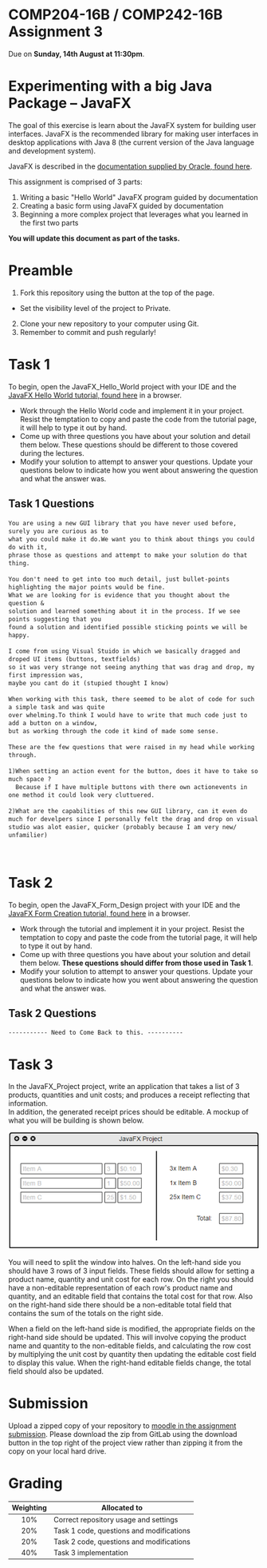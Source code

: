 COMP204-16B / COMP242-16B Assignment 3
======================================

Due on **Sunday, 14th August at 11:30pm**.


Experimenting with a big Java Package – JavaFX
==============================================

The goal of this exercise is learn about the JavaFX system for building user interfaces.
JavaFX is the recommended library for making user interfaces in desktop applications with 
Java 8 (the current version of the Java language and development system).

JavaFX is described in the [documentation supplied by Oracle, found here](http://docs.oracle.com/javase/8/).

This assignment is comprised of 3 parts:
 1. Writing a basic "Hello World" JavaFX program guided by documentation
 2. Creating a basic form using JavaFX guided by documentation
 3. Beginning a more complex project that leverages what you learned in the first two parts
 
**You will update this document as part of the tasks.**


Preamble
========

1. Fork this repository using the button at the top of the page.
  * Set the visibility level of the project to Private.
2. Clone your new repository to your computer using Git.
3. Remember to commit and push regularly!


Task 1
======

To begin, open the JavaFX\_Hello\_World project with your IDE and the [JavaFX Hello World tutorial, found here](https://docs.oracle.com/javase/8/javafx/get-started-tutorial/hello_world.htm) in a browser.

* Work through the Hello World code and implement it in your project. Resist the temptation to copy and paste the code from the tutorial page, it will help to type it out by hand.
* Come up with three questions you have about your solution and detail them below. These questions should be different to those covered during the lectures.
* Modify your solution to attempt to answer your questions. Update your questions below to indicate how you went about answering the question and what the answer was.

Task 1 Questions
----------------

```
You are using a new GUI library that you have never used before, surely you are curious as to
what you could make it do.We want you to think about things you could do with it, 
phrase those as questions and attempt to make your solution do that thing.

You don't need to get into too much detail, just bullet-points highlighting the major points would be fine.
What we are looking for is evidence that you thought about the question & 
solution and learned something about it in the process. If we see points suggesting that you 
found a solution and identified possible sticking points we will be happy.

I come from using Visual Stuido in which we basically dragged and droped UI items (buttons, textfields)
so it was very strange not seeing anything that was drag and drop, my first impression was, 
maybe you cant do it (stupied thought I know) 

When working with this task, there seemed to be alot of code for such a simple task and was quite 
over whelming.To think I would have to write that much code just to add a button on a window, 
but as working through the code it kind of made some sense. 

These are the few questions that were raised in my head while working through.

1)When setting an action event for the button, does it have to take so much space ?
  Because if I have multiple buttons with there own actionevents in one method it could look very cluttuered.
  
2)What are the capabilities of this new GUI library, can it even do much for develpers since I personally felt the drag and drop on visual studio was alot easier, quicker (probably because I am very new/ unfamilier)



```

Task 2
======

To begin, open the JavaFX\_Form\_Design project with your IDE and the [JavaFX Form Creation tutorial, found here](https://docs.oracle.com/javase/8/javafx/get-started-tutorial/form.htm) in a browser.

* Work through the tutorial and implement it in your project. Resist the temptation to copy and paste the code from the tutorial page, it will help to type it out by hand.
* Come up with three questions you have about your solution and detail them below. **These questions should differ from those used in Task 1**.
* Modify your solution to attempt to answer your questions. Update your questions below to indicate how you went about answering the question and what the answer was.

Task 2 Questions
----------------

```
----------- Need to Come Back to this. ----------
```

Task 3
======

In the JavaFX\_Project project, write an application that takes a list of 3 products, quantities and unit costs; and produces a receipt reflecting that information.  
In addition, the generated receipt prices should be editable. A mockup of what you will be building is shown below.

![Example interface](images/project.PNG)

You will need to split the window into halves. On the left-hand side you should
have 3 rows of 3 input fields. These fields should allow for setting a product
name, quantity and unit cost for each row. On the right you should have a 
non-editable representation of each row's product name and quantity, and an 
editable field that contains the total cost for that row.  Also on the 
right-hand side there should be a non-editable total field that contains the sum
of the totals on the right side.

When a field on the left-hand side is modified, the appropriate fields on the right-hand
side should be updated. This will involve copying the product name and quantity to 
the non-editable fields, and calculating the row cost by multiplying the unit cost 
by quantity then updating the editable cost field to display this value. When the 
right-hand editable fields change, the total field should also be updated.


Submission
==========

Upload a zipped copy of your repository to [moodle in the assignment submission](https://elearn.waikato.ac.nz/mod/assign/view.php?id=566698). 
Please download the zip from GitLab using the download button in the top right 
of the project view rather than zipping it from the copy on your local hard drive.


Grading
=======

| Weighting | Allocated to |
|:----------:|------|
| 10% | Correct repository usage and settings |
| 20% | Task 1 code, questions and modifications |
| 20% | Task 2 code, questions and modifications |
| 40% | Task 3 implementation |
